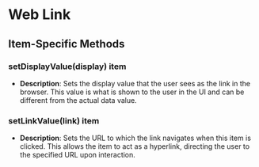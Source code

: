 # Web Link


## Item-Specific Methods

### setDisplayValue(display) <Badge type="tip">item</Badge>

- **Description**: Sets the display value that the user sees as the link in the browser. This value is what is shown to the user in the UI and can be different from the actual data value.

### setLinkValue(link) <Badge type="tip">item</Badge>

- **Description**: Sets the URL to which the link navigates when this item is clicked. This allows the item to act as a hyperlink, directing the user to the specified URL upon interaction.


<!--@include: ./common/functions.md -->
<!--@include: ./common/event_objects.md -->


<!--@include: ./common/events.md -->